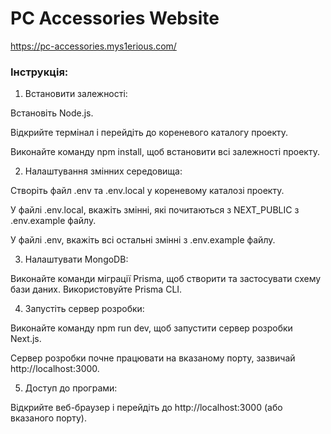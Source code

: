 # PC Accessories Website
https://pc-accessories.mys1erious.com/


### Інструкція:
1. Встановити залежності:

Встановіть Node.js.

Відкрийте термінал і перейдіть до кореневого каталогу проекту.

Виконайте команду npm install, щоб встановити всі залежності проекту.

2. Налаштування змінних середовища:

Створіть файл .env та .env.local у кореневому каталозі проекту.

У файлі .env.local, вкажіть змінні, які почитаються з NEXT_PUBLIC з .env.example файлу.

У файлі .env, вкажіть всі остальні змінні з .env.example файлу.

3. Налаштувати MongoDB:

Виконайте команди міграції Prisma, щоб створити та застосувати схему бази даних. Використовуйте Prisma CLI.

4. Запустіть сервер розробки:

Виконайте команду npm run dev, щоб запустити сервер розробки Next.js.

Сервер розробки почне працювати на вказаному порту, зазвичай http://localhost:3000.

5. Доступ до програми:

Відкрийте веб-браузер і перейдіть до http://localhost:3000 (або вказаного порту).
